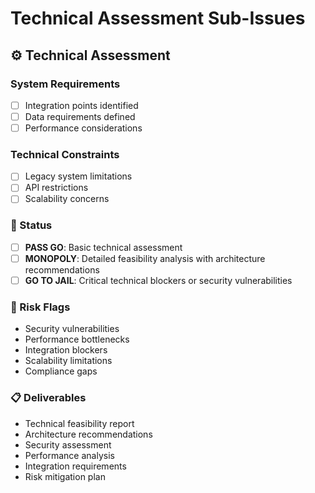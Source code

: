 # Technical Assessment Sub-Issues

## ⚙️ Technical Assessment

### System Requirements
- [ ] Integration points identified
- [ ] Data requirements defined
- [ ] Performance considerations

### Technical Constraints
- [ ] Legacy system limitations
- [ ] API restrictions
- [ ] Scalability concerns

### 🚦 Status
- [ ] **PASS GO**: Basic technical assessment
- [ ] **MONOPOLY**: Detailed feasibility analysis with architecture recommendations
- [ ] **GO TO JAIL**: Critical technical blockers or security vulnerabilities

### 🚫 Risk Flags
- Security vulnerabilities
- Performance bottlenecks
- Integration blockers
- Scalability limitations
- Compliance gaps

### 📋 Deliverables
- Technical feasibility report
- Architecture recommendations
- Security assessment
- Performance analysis
- Integration requirements
- Risk mitigation plan 